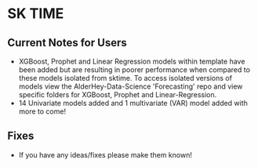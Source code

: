 # SK TIME 

## Current Notes for Users
* XGBoost, Prophet and Linear Regression models within template have been added but are resulting in poorer performance when compared to these models isolated from sktime. To access isolated versions of models view the AlderHey-Data-Science 'Forecasting' repo and view specific folders for XGBoost, Prophet and Linear-Regression. 
* 14 Univariate models added and 1 multivariate (VAR) model added with more to come!

## Fixes
* If you have any ideas/fixes please make them known!
